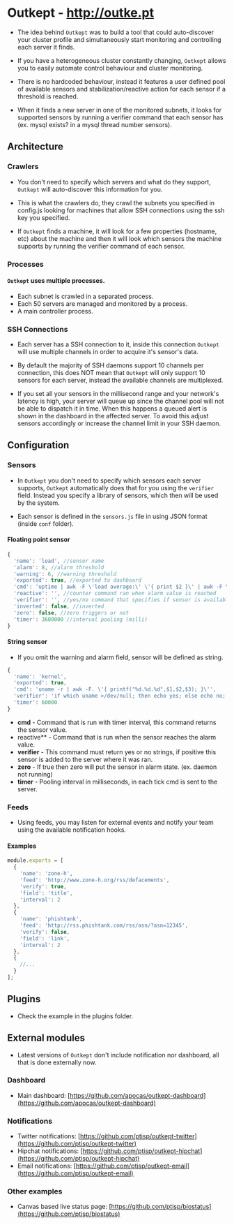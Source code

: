 # Outkept - http://outke.pt


* The idea behind `Outkept` was to build a tool that could auto-discover your cluster profile and simultaneously start monitoring and controlling each server it finds.

* If you have a heterogeneous cluster constantly changing, `Outkept` allows you to easily automate control behaviour and cluster monitoring.

* There is no hardcoded behaviour, instead it features a user defined pool of available sensors and stabilization/reactive action for each sensor if a threshold is reached.

* When it finds a new server in one of the monitored subnets, it looks for supported sensors by running a verifier command that each sensor has (ex. mysql exists? in a mysql thread number sensors).


## Architecture

### Crawlers

* You don't need to specify which servers and what do they support, `Outkept` will auto-discover this information for you.

* This is what the crawlers do, they crawl the subnets you specified in config.js looking for machines that allow SSH connections using the ssh key you specified.

* If `Outkept` finds a machine, it will look for a few properties (hostname, etc) about the machine and then it will look which sensors the machine supports by running the verifier command of each sensor.

### Processes

#### `Outkept` uses multiple processes.

* Each subnet is crawled in a separated process.
* Each 50 servers are managed and monitored by a process.
* A main controller process.

### SSH Connections

* Each server has a SSH connection to it, inside this connection `Outkept` will use multiple channels in order to acquire it's sensor's data.

* By default the majority of SSH daemons support 10 channels per connection, this does NOT mean that `Outkept` will only support 10 sensors for each server, instead the available channels are multiplexed.

* If you set all your sensors in the millisecond range and your network's latency is high, your server will queue up since the channel pool will not be able to dispatch it in time. When this happens a queued alert is shown in the dashboard in the affected server. To avoid this adjust sensors accordingly or increase the channel limit in your SSH daemon.

## Configuration

### Sensors

* In `Outkept` you don't need to specify which sensors each server supports, `Outkept` automatically does that for you using the `verifier` field. Instead you specify a library of sensors, which then will be used by the system.

* Each sensor is defined in the `sensors.js` file in using JSON format (inside `conf` folder).

#### Floating point sensor

``` js
{
  'name': 'load', //sensor name
  'alarm': 8, //alarm threshold
  'warning': 6, //warning threshold
  'exported': true, //exported to dashboard
  'cmd': 'uptime | awk -F \'load average:\' \'{ print $2 }\' | awk -F \\, \'{ print $1 }\'', //sensor command
  'reactive': '', //counter command ran when alarm value is reached
  'verifier': '', //yes/no command that specifies if sensor is available
  'inverted': false, //inverted
  'zero': false, //zero triggers or not
  'timer': 3600000 //interval pooling (milli)
}
```

#### String sensor

* If you omit the warning and alarm field, sensor will be defined as string.

``` js
{
  'name': 'kernel',
  'exported': true,
  'cmd': 'uname -r | awk -F. \'{ printf("%d.%d.%d",$1,$2,$3); }\'',
  'verifier': 'if which uname >/dev/null; then echo yes; else echo no; fi;',
  'timer': 60000
}
```

* **cmd** - Command that is run with timer interval, this command returns the sensor value.
* reactive** - Command that is run when the sensor reaches the alarm value.
* **verifier** - This command must return yes or no strings, if positive this sensor is added to the server where it was ran.
* **zero** - If true then zero will put the sensor in alarm state. (ex. daemon not running)
* **timer** - Pooling interval in milliseconds, in each tick cmd is sent to the server.

### Feeds

* Using feeds, you may listen for external events and notify your team using the available notification hooks.

#### Examples

``` js
module.exports = [
  {
    'name': 'zone-h',
    'feed': 'http://www.zone-h.org/rss/defacements',
    'verify': true,
    'field': 'title',
    'interval': 2
  },
  {
    'name': 'phishtank',
    'feed': 'http://rss.phishtank.com/rss/asn/?asn=12345',
    'verify': false,
    'field': 'link',
    'interval': 2
  },
  {
    //...
  }
];
```

## Plugins
* Check the example in the plugins folder.

## External modules

* Latest versions of `Outkept` don't include notification nor dashboard, all that is done externally now.

### Dashboard

* Main dashboard: [https://github.com/apocas/outkept-dashboard](https://github.com/apocas/outkept-dashboard)

### Notifications

* Twitter notifications: [https://github.com/ptisp/outkept-twitter](https://github.com/ptisp/outkept-twitter)
* Hipchat notifications: [https://github.com/ptisp/outkept-hipchat](https://github.com/ptisp/outkept-hipchat)
* Email notifications: [https://github.com/ptisp/outkept-email](https://github.com/ptisp/outkept-email)

### Other examples

* Canvas based live status page: [https://github.com/ptisp/biostatus](https://github.com/ptisp/biostatus)
